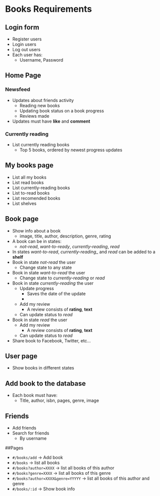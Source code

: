 # Books Requirements

##  Login form
* Register users
* Login users
* Log out users
* Each user has:
  * Username, Password

##  Home Page

### Newsfeed

* Updates about friends activity
  * Reading new books
  * Updating book status on a book progress
  * Reviews made
* Updates must have **like** and **comment**

### Currently reading

* List currently reading books
  * Top 5 books, ordered by newest progress updates

##  My books page

* List all my books
* List read books
* List currently-reading books
* List to-read books
* List recomended books
* List shelves

##  Book page

* Show info about a book
  * image, title, author, description, genre, rating
* A book can be in states:
  * _not-read_, _want-to-ready_, _currently-reading_, _read_
* In states _want-to-read_, _currently-reading__ and _read_ can be added to a **shelf**
* Book in state _not-read_ the user
  * Change state to any state
* Book in state _want-to-read_ the user
  * Change state to _currently-reading_ or _read_
* Book in state _currently-reading_ the user
  * Update progress
    * Saves the date of the update
    *
  * Add my review
    * A review  consists of **rating**, **text**
  * Can update status to _read_
* Book in state _read_ the user
  * Add my review
    * A review  consists of **rating**, **text**
  * Can update status to _read_
* Share book to Facebook, Twitter, etc...

##  User page

* Show books in different states

##  Add book to the database
* Each book must have:
  * Title, author, isbn, pages, genre, image

##  Friends
* Add friends
* Search for friends
  * By username



##Pages

* `#/books/add` -> Add book
* `#/books` -> list all books
* `#/books?author=XXXX` -> list all books of this author
* `#/books?genre=XXXX` -> list all books of this genre
* `#/books?author=XXXX&genre=YYYYY` -> list all books of this author and genre
* `#/books/:id` -> Show book info